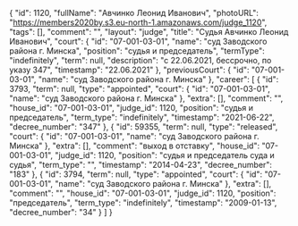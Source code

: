 {
    "id": 1120,
    "fullName": "Авчинко Леонид Иванович",
    "photoURL": "https://members2020by.s3.eu-north-1.amazonaws.com/judge_1120",
    "tags": [],
    "comment": "",
    "layout": "judge",
    "title": "Судья Авчинко Леонид Иванович",
    "court": {
        "id": "07-001-03-01",
        "name": "суд Заводского района г. Минска",
        "position": "судья и председатель",
        "termType": "indefinitely",
        "term": null,
        "description": "c 22.06.2021, бессрочно, по указу 347",
        "timestamp": "22.06.2021"
    },
    "previousCourt": {
        "id": "07-001-03-01",
        "name": "суд Заводского района г. Минска"
    },
    "career": [
        {
            "id": 3793,
            "term": null,
            "type": "appointed",
            "court": {
                "id": "07-001-03-01",
                "name": "суд Заводского района г. Минска"
            },
            "extra": [],
            "comment": "",
            "house_id": "07-001-03-01",
            "judge_id": 1120,
            "position": "судья и председатель",
            "term_type": "indefinitely",
            "timestamp": "2021-06-22",
            "decree_number": "347"
        },
        {
            "id": 59355,
            "term": null,
            "type": "released",
            "court": {
                "id": "07-001-03-01",
                "name": "суд Заводского района г. Минска"
            },
            "extra": [],
            "comment": "выход в отставку",
            "house_id": "07-001-03-01",
            "judge_id": 1120,
            "position": "судья и председатель суда и судья",
            "term_type": "",
            "timestamp": "2014-04-23",
            "decree_number": "183"
        },
        {
            "id": 3794,
            "term": null,
            "type": "appointed",
            "court": {
                "id": "07-001-03-01",
                "name": "суд Заводского района г. Минска"
            },
            "extra": [],
            "comment": "",
            "house_id": "07-001-03-01",
            "judge_id": 1120,
            "position": "председатель",
            "term_type": "indefinitely",
            "timestamp": "2009-01-13",
            "decree_number": "34"
        }
    ]
}